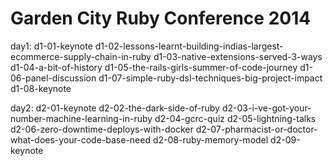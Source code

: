# Garden City Ruby Conference 2014

day1:
  d1-01-keynote
  d1-02-lessons-learnt-building-indias-largest-ecommerce-supply-chain-in-ruby
  d1-03-native-extensions-served-3-ways
  d1-04-a-bit-of-history
  d1-05-the-rails-girls-summer-of-code-journey
  d1-06-panel-discussion
  d1-07-simple-ruby-dsl-techniques-big-project-impact
  d1-08-keynote

day2:
  d2-01-keynote
  d2-02-the-dark-side-of-ruby
  d2-03-i-ve-got-your-number-machine-learning-in-ruby
  d2-04-gcrc-quiz
  d2-05-lightning-talks
  d2-06-zero-downtime-deploys-with-docker
  d2-07-pharmacist-or-doctor-what-does-your-code-base-need
  d2-08-ruby-memory-model
  d2-09-keynote


